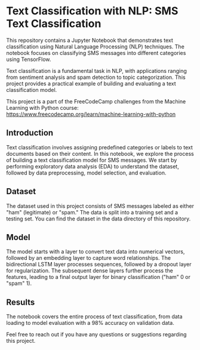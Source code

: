 # Text Classification with NLP: SMS Text Classification

This repository contains a Jupyter Notebook that demonstrates text classification using Natural Language Processing (NLP) techniques. The notebook focuses on classifying SMS messages into different categories using TensorFlow.

Text classification is a fundamental task in NLP, with applications ranging from sentiment analysis and spam detection to topic categorization. This project provides a practical example of building and evaluating a text classification model. 

This project is a part of the FreeCodeCamp challenges from the Machine Learning with Python course: https://www.freecodecamp.org/learn/machine-learning-with-python

## Introduction
Text classification involves assigning predefined categories or labels to text documents based on their content. In this notebook, we explore the process of building a text classification model for SMS messages. 
We start by performing exploratory data analysis (EDA) to understand the dataset, followed by data preprocessing, model selection, and evaluation.

## Dataset
The dataset used in this project consists of SMS messages labeled as either "ham" (legitimate) or "spam." The data is split into a training set and a testing set. You can find the dataset in the data directory of this repository.

## Model 
The model starts with a layer to convert text data into numerical vectors, followed by an embedding layer to capture word relationships. 
The bidirectional LSTM layer processes sequences, followed by a dropout layer for regularization. 
The subsequent dense layers further process the features, leading to a final output layer for binary classification ("ham" 0 or "spam" 1). 

## Results
The notebook covers the entire process of text classification, from data loading to model evaluation with a 98% accuracy on validation data. 

Feel free to reach out if you have any questions or suggestions regarding this project.
